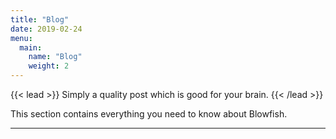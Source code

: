 ```yaml
---
title: "Blog"
date: 2019-02-24
menu:
  main:
    name: "Blog"
    weight: 2
---
```

{{< lead >}}
Simply a quality post which is good for your brain.
{{< /lead >}}

This section contains everything you need to know about Blowfish.  

---
